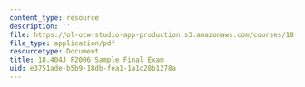 ```yaml
---
content_type: resource
description: ''
file: https://ol-ocw-studio-app-production.s3.amazonaws.com/courses/18-404j-theory-of-computation-fall-2020/e3751adeb5b918dbfea11a1c28b1278a_MIT18_404f20_final.pdf
file_type: application/pdf
resourcetype: Document
title: 18.404J F2006 Sample Final Exam
uid: e3751ade-b5b9-18db-fea1-1a1c28b1278a
---
```

